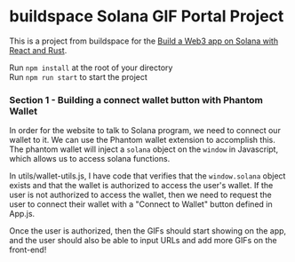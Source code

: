 # buildspace Solana GIF Portal Project
This is a project from buildspace for the [Build a Web3 app on Solana with React and Rust](https://app.buildspace.so/projects/CObd6d35ce-3394-4bd8-977e-cbee82ae07a3).

Run `npm install` at the root of your directory  
Run `npm run start` to start the project

### Section 1 - Building a connect wallet button with Phantom Wallet
In order for the website to talk to Solana program, we need to connect our wallet to it. We can use the Phantom wallet extension to accomplish this. The phantom wallet will inject a ```solana``` object on the ```window``` in Javascript, which allows us to access solana functions.

In utils/wallet-utils.js, I have code that verifies that the ```window.solana``` object exists and that the wallet is authorized to access the user's wallet. If the user is not authorized to access the wallet, then we need to request the user to connect their wallet with a "Connect to Wallet" button defined in App.js.

Once the user is authorized, then the GIFs should start showing on the app, and the user should also be able to input URLs and add more GIFs on the front-end!
